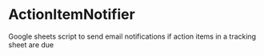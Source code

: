 # ActionItemNotifier
Google sheets script to send email notifications if action items in a tracking sheet are due
